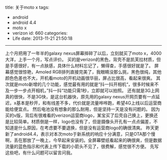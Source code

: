 title: 关于moto x
tags:
  - android
  - android 4.4
  - moto x
  - verizon
id: 660
categories:
  - Life
date: 2013-11-21 21:50:18
---

上个月把用了一年半的galaxy nexus屏幕摔碎了以后，立刻就买了moto x，4000大洋，上手一个月，写点评价。
买的是verizon的黑色，背壳不是凯芙拉材质，但是手感很好，有一点肤感，具体什么材料忘记了，懒得查，手感很好就是了。
屏幕感觉很惊艳，Amoled RGB排列直接完美了，我眼睛没那么挑，黑色很纯，其他颜色色差也不大，开机看moto的开机动画很华丽，屏占比很高，看起来很爽。
其次就是moto新增的几个功能，感觉最有用的就是“抖一抖开相机“，很多时候来不及一步一步点开相机，”抖一抖“功能只需1秒，立即就可以拍照。
还有就是3G上网真的很快，不是3G快，是这台机器快，原先用的galaxy nexus开网页要有一点延迟，x基本是秒开，和有线差不多，代价就是流量哗哗跑，希望4G上线以后运营商能给便宜点。
然后电池没有想象的那么耐用，但是坚持一天是没有问题的。
因为买的v版，背后有很难看的verizon运营商logo，某宝买了后壳自己换上，更换还是比较简单。材质倒是一样，logo也没有了，但是摄像头开孔有一点点偏差，不知道是什么原因，在考虑要不要退换，但是没有运营商logo的确很清爽。
昨天更新了android4.4，表示对本次moto于新系统的响应十分满意，只是OTA那个慢啊，丢在那放了一晚上，今早起来安装的。全屏幕壁纸看起来的确很爽，但是数据流量的蓝色指示和代表上传下载的小箭头不见了，很费解，感觉很不方便。
先写这些吧，有什么问题可以留言问我。